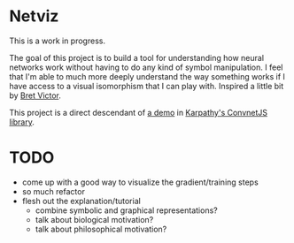 # Netviz

This is a work in progress.

The goal of this project is to build a tool for understanding how neural networks work without having to do any kind of symbol manipulation. I feel that I'm able to much more deeply understand the way something works if I have access to a visual isomorphism that I can play with. Inspired a little bit by [Bret Victor](http://worrydream.com/KillMath/).

This project is a direct descendant of [a demo](http://cs.stanford.edu/people/karpathy/convnetjs/demo/classify2d.html) in [Karpathy's ConvnetJS library](https://github.com/karpathy/convnetjs).

# TODO

- come up with a good way to visualize the gradient/training steps
- so much refactor
- flesh out the explanation/tutorial
	- combine symbolic and graphical representations?
	- talk about biological motivation?
	- talk about philosophical motivation?
